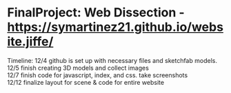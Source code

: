# FinalProject: Web Dissection - https://symartinez21.github.io/website.jiffe/
<p> Timeline: 12/4 github is set up with necessary files and sketchfab models. <br>
12/5 finish creating 3D models and collect images </br>
12/7 finish code for javascript, index, and css. take screenshots </br>
12/12 finalize layout for scene & code for entire website </br>
</p>
